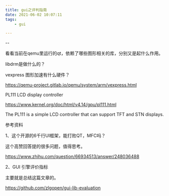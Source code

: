 ```yaml
---
title: gui之评判指南
date: 2021-06-02 10:07:11
tags:
	- gui

---
```


--

看看当前在qemu里运行的qt，依赖了哪些图形相关的库，分别又是起什么作用。

libdrm是做什么的？

vexpress 图形加速有什么硬件？



https://qemu-project.gitlab.io/qemu/system/arm/vexpress.html

PL111 LCD display controller



https://www.kernel.org/doc/html/v4.14/gpu/pl111.html

The PL111 is a simple LCD controller that can support TFT and STN displays.



参考资料

1、这个开源的6千行UI框架，能打败QT，MFC吗？

这个高赞回答提的很多问题，值得思考。

https://www.zhihu.com/question/66934513/answer/248036488

2、GUI 引擎评价指标

主要就是总结这篇文章的。

https://github.com/zlgopen/gui-lib-evaluation